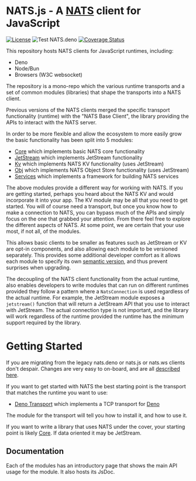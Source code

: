 # NATS.js - A [NATS](http://nats.io) client for JavaScript

[![License](https://img.shields.io/badge/Licence-Apache%202.0-blue.svg)](./LICENSE)
![Test NATS.deno](https://github.com/nats-io/nats.deno/workflows/NATS.deno/badge.svg)
[![Coverage Status](https://coveralls.io/repos/github/nats-io/nats.deno/badge.svg?branch=main)](https://coveralls.io/github/nats-io/nats.deno?branch=main)

This repository hosts NATS clients for JavaScript runtimes, including:

- Deno
- Node/Bun
- Browsers (W3C websocket)

The repository is a mono-repo which the various runtime transports and a set of
common modules (libraries) that shape the transports into a NATS client.

Previous versions of the NATS clients merged the specific transport
functionality (runtime) with the "NATS Base Client", the library providing the
APIs to interact with the NATS server.

In order to be more flexible and allow the ecosystem to more easily grow the
basic functionality has been split into 5 modules:

- [Core](core/README.md) which implements basic NATS core functionality
- [JetStream](jetstream/README.md) which implements JetStream functionality
- [Kv](kv/README.md) which implements NATS KV functionality (uses JetStream)
- [Obj](obj/README.md) which implements NATS Object Store functionality (uses
  JetStream)
- [Services](obj/README.md) which implements a framework for building NATS
  services

The above modules provide a different way for working with NATS. If you are
getting started, perhaps you heard about the NATS KV and would incorporate it
into your app. The KV module may be all that you need to get started. You will
of course need a transport, but once you know how to make a connection to NATS,
you can bypass much of the APIs and simply focus on the one that grabbed your
attention. From there feel free to explore the different aspects of NATS. At
some point, we are certain that your use most, if not all, of the modules.

This allows basic clients to be smaller as features such as JetStream or KV are
opt-in components, and also allowing each module to be versioned separately.
This provides some additional developer comfort as it allows each module to
specify its own [semantic version](https://semver.org/), and thus prevent
surprises when upgrading.

The decoupling of the NATS client functionality from the actual runtime, also
enables developers to write modules that can run on different runtimes provided
they follow a pattern where a `NatsConnection` is used regardless of the actual
runtime. For example, the JetStream module exposes a `jetstream()` function that
will return a JetStream API that you use to interact with JetStream. The actual
connection type is not important, and the library will work regardless of the
runtime provided the runtime has the minimum support required by the library.

[//]: # (- [Node Transport]&#40;&#41; which implements a TCP transport for Node.js)
[//]: # (- [WebSocket Transport]&#40;&#41; which implements a W3C compatible websocket transport)
[//]: # (  that can run in Deno, Node.js &#40;22&#41;, and Browsers.)

# Getting Started

If you are migrating from the legacy nats.deno or nats.js or nats.ws clients
don't despair. Changes are very easy to on-board, and are all
[described here](migration.md).

If you want to get started with NATS the best starting point is the transport
that matches the runtime you want to use:

- [Deno Transport](transport-deno/README.md) which implements a TCP transport
  for [Deno](https://deno.land)

The module for the transport will tell you how to install it, and how to use it.

If you want to write a library that uses NATS under the cover, your starting
point is likely [Core](core/README.md). If data oriented it may be JetStream.

## Documentation

Each of the modules has an introductory page that shows the main API usage for
the module. It also hosts its JsDoc.
